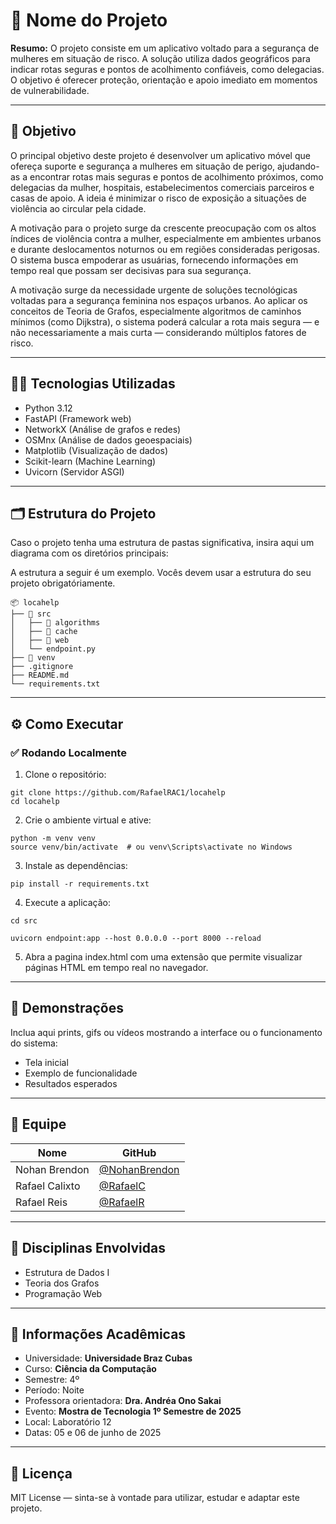 # 🚀 Nome do Projeto

**Resumo:** O projeto consiste em um aplicativo voltado para a segurança de mulheres em situação de risco. A solução utiliza dados geográficos para indicar rotas seguras e pontos de acolhimento confiáveis, como delegacias. O objetivo é oferecer proteção, orientação e apoio imediato em momentos de vulnerabilidade.

---

## 🎯 Objetivo

O principal objetivo deste projeto é desenvolver um aplicativo móvel que ofereça suporte e segurança a mulheres em situação de perigo, ajudando-as a encontrar rotas mais seguras e pontos de acolhimento próximos, como delegacias da mulher, hospitais, estabelecimentos comerciais parceiros e casas de apoio. A ideia é minimizar o risco de exposição a situações de violência ao circular pela cidade.

A motivação para o projeto surge da crescente preocupação com os altos índices de violência contra a mulher, especialmente em ambientes urbanos e durante deslocamentos noturnos ou em regiões consideradas perigosas. O sistema busca empoderar as usuárias, fornecendo informações em tempo real que possam ser decisivas para sua segurança.
 
A motivação surge da necessidade urgente de soluções tecnológicas voltadas para a segurança feminina nos espaços urbanos. Ao aplicar os conceitos de Teoria de Grafos, especialmente algoritmos de caminhos mínimos (como Dijkstra), o sistema poderá calcular a rota mais segura — e não necessariamente a mais curta — considerando múltiplos fatores de risco. 

---

## 👨‍💻 Tecnologias Utilizadas

- Python 3.12
- FastAPI (Framework web)
- NetworkX (Análise de grafos e redes)
- OSMnx (Análise de dados geoespaciais)
- Matplotlib (Visualização de dados)
- Scikit-learn (Machine Learning)
- Uvicorn (Servidor ASGI)

---

## 🗂️ Estrutura do Projeto

Caso o projeto tenha uma estrutura de pastas significativa, insira aqui um diagrama com os diretórios principais:

A estrutura a seguir é um exemplo. Vocês devem usar a estrutura do seu projeto obrigatóriamente. 
```
📦 locahelp
├── 📁 src
│   ├── 📁 algorithms
│   ├── 📁 cache
│   ├── 📁 web
│   └── endpoint.py
├── 📁 venv
├── .gitignore
├── README.md
└── requirements.txt
```

---

## ⚙️ Como Executar

### ✅ Rodando Localmente

1. Clone o repositório:

```
git clone https://github.com/RafaelRAC1/locahelp
cd locahelp
```

2. Crie o ambiente virtual e ative:

```
python -m venv venv
source venv/bin/activate  # ou venv\Scripts\activate no Windows
```

3. Instale as dependências:

```
pip install -r requirements.txt
```

4. Execute a aplicação:
```
cd src
```
```
uvicorn endpoint:app --host 0.0.0.0 --port 8000 --reload
```

5. Abra a pagina index.html com uma extensão que permite visualizar páginas HTML em tempo real no navegador.


---

## 📸 Demonstrações

Inclua aqui prints, gifs ou vídeos mostrando a interface ou o funcionamento do sistema:

- Tela inicial
- Exemplo de funcionalidade
- Resultados esperados

---

## 👥 Equipe

| Nome          |                       GitHub                    |
|---------------|-------------------------------------------------|
| Nohan Brendon | [@NohanBrendon](https://github.com/nohan-bot)   |
| Rafael Calixto| [@RafaelC](https://github.com/rafael-calixto1)  |
| Rafael Reis   | [@RafaelR](https://github.com/rafael-RAC1)      |
---

## 🧠 Disciplinas Envolvidas

- Estrutura de Dados I
- Teoria dos Grafos
- Programação Web

---

## 🏫 Informações Acadêmicas

- Universidade: **Universidade Braz Cubas**
- Curso: **Ciência da Computação**
- Semestre: 4º
- Período: Noite
- Professora orientadora: **Dra. Andréa Ono Sakai**
- Evento: **Mostra de Tecnologia 1º Semestre de 2025**
- Local: Laboratório 12
- Datas: 05 e 06 de junho de 2025

---

## 📄 Licença

MIT License — sinta-se à vontade para utilizar, estudar e adaptar este projeto.
